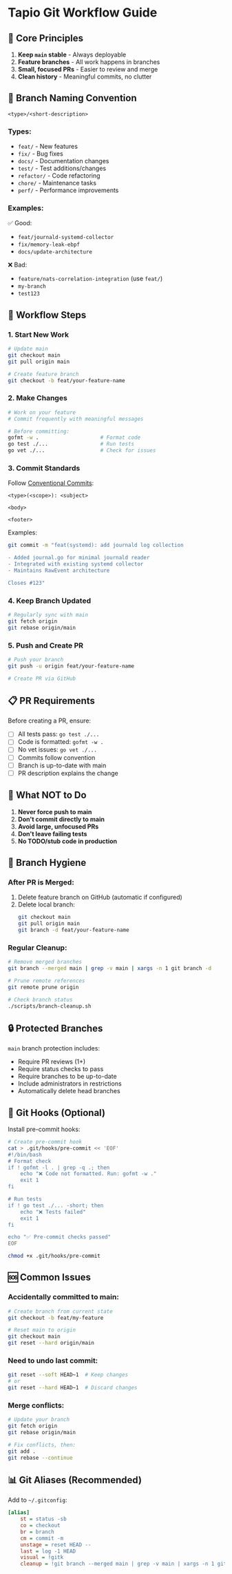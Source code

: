 # Tapio Git Workflow Guide

## 🎯 Core Principles

1. **Keep `main` stable** - Always deployable
2. **Feature branches** - All work happens in branches
3. **Small, focused PRs** - Easier to review and merge
4. **Clean history** - Meaningful commits, no clutter

## 🌿 Branch Naming Convention

```
<type>/<short-description>
```

### Types:
- `feat/` - New features
- `fix/` - Bug fixes
- `docs/` - Documentation changes
- `test/` - Test additions/changes
- `refactor/` - Code refactoring
- `chore/` - Maintenance tasks
- `perf/` - Performance improvements

### Examples:
✅ Good:
- `feat/journald-systemd-collector`
- `fix/memory-leak-ebpf`
- `docs/update-architecture`

❌ Bad:
- `feature/nats-correlation-integration` (use `feat/`)
- `my-branch`
- `test123`

## 🔄 Workflow Steps

### 1. Start New Work
```bash
# Update main
git checkout main
git pull origin main

# Create feature branch
git checkout -b feat/your-feature-name
```

### 2. Make Changes
```bash
# Work on your feature
# Commit frequently with meaningful messages

# Before committing:
gofmt -w .                    # Format code
go test ./...                 # Run tests
go vet ./...                  # Check for issues
```

### 3. Commit Standards

Follow [Conventional Commits](https://www.conventionalcommits.org/):

```
<type>(<scope>): <subject>

<body>

<footer>
```

Examples:
```bash
git commit -m "feat(systemd): add journald log collection

- Added journal.go for minimal journald reader
- Integrated with existing systemd collector
- Maintains RawEvent architecture

Closes #123"
```

### 4. Keep Branch Updated
```bash
# Regularly sync with main
git fetch origin
git rebase origin/main
```

### 5. Push and Create PR
```bash
# Push your branch
git push -u origin feat/your-feature-name

# Create PR via GitHub
```

## 📋 PR Requirements

Before creating a PR, ensure:

- [ ] All tests pass: `go test ./...`
- [ ] Code is formatted: `gofmt -w .`
- [ ] No vet issues: `go vet ./...`
- [ ] Commits follow convention
- [ ] Branch is up-to-date with main
- [ ] PR description explains the change

## 🚫 What NOT to Do

1. **Never force push to main**
2. **Don't commit directly to main**
3. **Avoid large, unfocused PRs**
4. **Don't leave failing tests**
5. **No TODO/stub code in production**

## 🧹 Branch Hygiene

### After PR is Merged:
1. Delete feature branch on GitHub (automatic if configured)
2. Delete local branch:
   ```bash
   git checkout main
   git pull origin main
   git branch -d feat/your-feature-name
   ```

### Regular Cleanup:
```bash
# Remove merged branches
git branch --merged main | grep -v main | xargs -n 1 git branch -d

# Prune remote references
git remote prune origin

# Check branch status
./scripts/branch-cleanup.sh
```

## 🔒 Protected Branches

`main` branch protection includes:
- Require PR reviews (1+)
- Require status checks to pass
- Require branches to be up-to-date
- Include administrators in restrictions
- Automatically delete head branches

## 🎣 Git Hooks (Optional)

Install pre-commit hooks:
```bash
# Create pre-commit hook
cat > .git/hooks/pre-commit << 'EOF'
#!/bin/bash
# Format check
if ! gofmt -l . | grep -q .; then
    echo "❌ Code not formatted. Run: gofmt -w ."
    exit 1
fi

# Run tests
if ! go test ./... -short; then
    echo "❌ Tests failed"
    exit 1
fi

echo "✅ Pre-commit checks passed"
EOF

chmod +x .git/hooks/pre-commit
```

## 🆘 Common Issues

### Accidentally committed to main:
```bash
# Create branch from current state
git checkout -b feat/my-feature

# Reset main to origin
git checkout main
git reset --hard origin/main
```

### Need to undo last commit:
```bash
git reset --soft HEAD~1  # Keep changes
# or
git reset --hard HEAD~1  # Discard changes
```

### Merge conflicts:
```bash
# Update your branch
git fetch origin
git rebase origin/main

# Fix conflicts, then:
git add .
git rebase --continue
```

## 📊 Git Aliases (Recommended)

Add to `~/.gitconfig`:
```ini
[alias]
    st = status -sb
    co = checkout
    br = branch
    cm = commit -m
    unstage = reset HEAD --
    last = log -1 HEAD
    visual = !gitk
    cleanup = !git branch --merged main | grep -v main | xargs -n 1 git branch -d
```